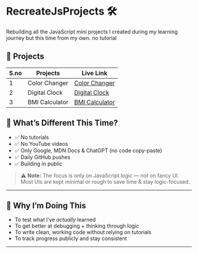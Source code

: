 # RecreateJsProjects 🛠️

Rebuilding all the JavaScript mini projects I created during my learning journey but this time from my own. no tutorial

## 📅 Projects

| S.no | Projects         | Live Link |
|-----|----------------|--------|
| 1   | Color Changer       | [Color Changer](01-colorChanger/index.html) |
| 2   | Digital Clock     | [Digital Clock](02-digitalClock/index.html) |
| 3   | BMI Calculator     | [BMI Calculator](03-bmiCalculator/index.html) |

## 🎯 What’s Different This Time?

- ✅ No tutorials
- ✅ No YouTube videos
- ✅ Only Google, MDN Docs & ChatGPT (no code copy-paste)
- ✅ Daily GitHub pushes
- ✅ Building in public

> ⚠️ **Note:** The focus is only on JavaScript logic — not on fancy UI.  
> Most UIs are kept minimal or rough to save time & stay logic-focused.

---

## 📌 Why I’m Doing This

- To test what I’ve *actually* learned
- To get better at debugging + thinking through logic
- To write clean, working code without relying on tutorials
- To track progress publicly and stay consistent

---

